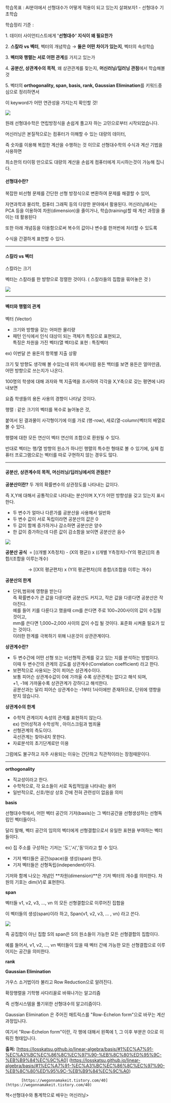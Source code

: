 학습목표 : AI분야에서 선형대수가 어떻게 적용이 되고 있는지 살펴보자1 - 선형대수 기초학습

학습정리 기준 :

1\. 데이터 사이언티스트에게 **'선형대수' 지식이 왜 필요한가**

2\. **스칼라 vs 벡터**, 벡터의 개념학습 → **둘은 어떤 차이가 있는지**, 벡터의 속성학습

3\. **벡터와 행렬는 서로 어떤 관계**를 가지고 있는가

4\. **공분산, 상관계수의 목적**, 왜 상관관계를 찾는지, **머신러닝/딥러닝 관점**에서 학습해볼 것

5\. 벡터의 **orthogonality, span, basis, rank, Gaussian Elimination**를 키워드중심으로 정리하면서

이 keyword가 어떤 연관성을 가지는지 확인할 것!

<image src="https://blog.kakaocdn.net/dn/FfC9j/btrhZnw2Ttw/R9y6I3kbmVXLR1U6LQ9Z5k/img.png">

원래 선형대수학은 연립방정식을 손쉽게 풀고자 하는 고민으로부터 시작되었습니다.

머신러닝은 본질적으로는 컴퓨터가 이해할 수 있는 대량의 데이터,

즉 숫자를 이용해 복잡한 계산을 수행하는 것 이므로 선형대수학의 수식과 계산 기법을 사용하면

최소한의 타이핑 만으로도 대량의 계산을 손쉽게 컴퓨터에게 지시하는것이 가능해 집니다.

#### **선형대수란?**

복잡한 비선형 문제를 간단한 선형 방정식으로 변환하여 문제를 해결할 수 있어, 

자연과학과 물리학, 컴퓨터 그래픽 등의 다양한 분야에서 활용된다. 머신러닝에서는 PCA 등을 이용하여 차원(dimension)을 줄이거나, 학습(training)할 때 계산 과정을 줄이는 데 활용된다

또한 아래 개념등을 이용함으로써 복수의 값이나 변수를 한꺼번에 처리할 수 있도록

수식을 간결하게 표현할 수 있다.

---

#### **스칼라 vs 벡터**

스칼라는 크기 

벡터는 스칼라를 한 뱡향으로 정렬한 것이다. ( 스칼라들의 집합을 묶어놓은 것 )

<image src="https://blog.kakaocdn.net/dn/dl0oLd/btrh0CANM3o/fuogik0LxURjeMjs9hG3tk/img.png">

---

#### **벡터와 행렬의 관계**

벡터 (Vector)

-   크기와 방향을 갖는 어떠한 물리량
-   패턴 인식에서 인식 대상이 되는 객체가 특징으로 표현되고,  
    특징은 차원을 가진 벡터(열 벡터)로 표현 : 특징벡터

ex) 이번달 쓴 용돈의 항목별 지출 상황 

크기 및 방향도 생각해 볼 수있는데 위의 예시처럼 용돈 백터를 보면 용돈은 얼마만큼, 어떤 방향으로 쓰는지가 나온다.

100명의 학생에 대해 과자와 책 지출액을 조사하여 각각을 X,Y축으로 갖는 평면에 나타내보면

요즘 학생들의 용돈 사용의 경향이 나타날 것이다.

행렬 : 같은 크기의 벡터를 복수로 늘어놓은 것,

붙여서 된 결과물이 사각형이기에 이를 가로 (행-row), 세로(열-column)벡터의 배열로 볼 수 있다.

행렬에 대한 모든 연산이 벡터 연산의 조합으로 환원될 수 있다.

반대로 벡터는 행/열 방향의 원소가 하나인 행렬의 특수한 형태로 볼 수 있기에, 실제 컴퓨터 프로그램으로는 벡터를 따로 구현하지 않는 경우도 많다.

---

#### **공분산, 상관계수의 목적, 머신러닝/딥러닝에서의 관점은?**

**공분산이란?** 두 개의 확률변수의 상관정도를 나타내는 값이다.

즉 X,Y에 대해서 공통적으로 나타내는 분산이며 X,Y가 어떤 방향성을 갖고 있는지 표시한다.  
  

-   두 변수가 얼마나 다른가를 공분산을 사용해서 일반화
-   두 변수 값이 서로 독립이라면 공분산의 값은 0
-   두 값이 함께 증가하거나 감소하면 공분산은 양수
-   한 값이 증가하는데 다른 값이 감소함을 보이면 공분산은 음수

<image src="https://blog.kakaocdn.net/dn/bYcfKh/btrhTcc5s89/CQZy8BfUnCgMHN6w3Gkmsk/img.png">

**공분산 공식**  = \[((개별 X측정치) - (X의 평균)) x ((개별 Y측정치)-(Y의 평균)\]\]의 총합/(조합을 이루는개수)

                  -> \[(X의 평균편차) x (Y의 평균편차)\]의 총합/(조합을 이루는 개수)

**공분산의 한계**

-   단위,범위에 영향을 받는다  
    즉 확률변수가 큰 값을 다룬다면 공분산도 커지고, 작은 값을 다룬다면 공분산은 작아진다.  
    예를 들어 키를 다룬다고 했을때 cm를 쓴다면 주로 100~200사이의 값이 수집될 것이고,  
    mm를 쓴다면 1,000~2,000 사이의 값이 수집 될 것이다. 표준화 시켜줄 필요가 있는 것이다.  
    이러한 한계를 극복하기 위해 나온것이 상관관계이다.

**상관계수란?**

-   두 변수간에 어떤 선형 또는 비선형적 관계를 갖고 있는 지를 분석하는 방법이다.  
    이때 두 변수간의 관계의 강도를 상관계수(Correlation coefficient) 라고 한다.
-   보편적으로 사용되는 것이 피어슨 상관계수이다.  
    보통 피어슨 상관계수값이 0에 가까울 수록 상관관계는 없다고 해석 되며,  
    +1, -1에 가까울수록 상관관계가 강하다고 해석한다.  
    공분산과는 달리 피어슨 상관계수는 -1부터 1사이에만 존재하므로, 단위에 영향을 받지 않습니다.

**상관계수의 한계**

-   수학적 관계이지 속성의 관계를 표현하지 않는다.  
    ex) 언어성적과 수학성적 , 아이스크림과 범죄율
-   선형관계의 측도이다.  
    곡선관계는 찾아내지 못한다.
-   자료분석의 초기단계로만 이용

그럼에도 불구하고 자주 사용되는 이유는 간단하고 직관적이라는 장점때문이다.

---

**orthogonality**

-   직교성이라고 한다.
-   수학적으로, 각 요소들이 서로 독립적임을 나타내는 용어
-   일반적으로, 신호/현상 상호 간에 전혀 관련성이 없음을 의미

**basis** 

선형대수학에서, 어떤 벡터 공간의 기저(basis)는 그 벡터공간을 선형생성하는 선형독립인 벡터들이다.

달리 말해, 벡터 공간의 임의의 벡터에게 선형결합으로서 유일한 표현을 부여하는 벡터들이다.

ex) 집 주소를 구성하는 기저는 '도','시','동'이라고 할 수 있다.

-   기저 벡터들은 공간(space)을 생성(span) 한다.
-   기저 벡터들은 선형독립(independent)이다.

기저와 함께 나오는 개념인 **차원(dimension)**은 기저 벡터의 개수를 의미한다. 차원의 기호는 dim(_V_)로 표현한다.

**span**

벡터들 v1, v2, v3, ..., vn 의 모든 선형결합으로 이루어진 집합을

이 벡터들의 생성(span)이라 하고, Span{v1, v2, v3, ... , vn} 라고 쓴다.

<image src="https://blog.kakaocdn.net/dn/bSWPBz/btrhUWAnqry/x0qZqgqQPVMJXUUZjHx5i0/img.png">

즉 공집합이 아닌 집합 S의 span은 S의 원소들이 가능한 모든 선형결합의 집합이다.

예를 들어서, v1, v2, ..., vn 벡터들이 있을 때 벡터 간에 가능한 모든 선형결합으로 이루어지는 공간을 의미한다.

**rank**

**Gaussian Elimination**

가우스 소거법이라 불리고 Row Reduction으로 알려진다.

확장행렬을 기학행 사다리꼴로 바꿔나가는 알고리즘

즉 선형시스템을 풀기위한 선형대수의 알고리즘이다.

Gaussian Elimination 은 주어진 매트릭스를 "Row-Echelon form"으로 바꾸는 계산과정입니다.

여기서 "Row-Echelon form"이란, 각 행에 대해서 왼쪽에 1, 그 이후 부분은 0으로 이뤄진 형태입니다.

**출처:** [https://losskatsu.github.io/linear-algebra/basis/#1%EC%A7%91-%EC%A3%BC%EC%86%8C%EC%97%90-%EB%8C%80%ED%95%9C-%EB%B9%84%EC%9C%A0]
          (https://losskatsu.github.io/linear-algebra/basis/#1%EC%A7%91-%EC%A3%BC%EC%86%8C%EC%97%90-%EB%8C%80%ED%95%9C-%EB%B9%84%EC%9C%A0)

           [https://wegonnamakeit.tistory.com/40](https://wegonnamakeit.tistory.com/40)

책<선형대수와 통계학으로 배우는 머신러닝>

